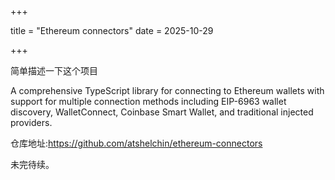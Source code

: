 

+++

title = "Ethereum connectors"
date = 2025-10-29

+++

简单描述一下这个项目

A comprehensive TypeScript library for connecting to Ethereum wallets with support for multiple connection methods including EIP-6963 wallet discovery, WalletConnect, Coinbase Smart Wallet, and traditional injected providers.

仓库地址:https://github.com/atshelchin/ethereum-connectors

未完待续。



